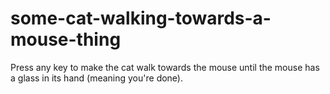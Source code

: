 # some-cat-walking-towards-a-mouse-thing
Press any key to make the cat walk towards the mouse until the mouse has a glass in its hand (meaning you're done).
